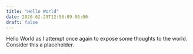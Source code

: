 ```yaml
---
title: "Hello World"
date: 2020-02-29T12:56:09-08:00
draft: false
---
```


Hello World as I attempt once again to expose some thoughts to the world. Consider this a placeholder.
